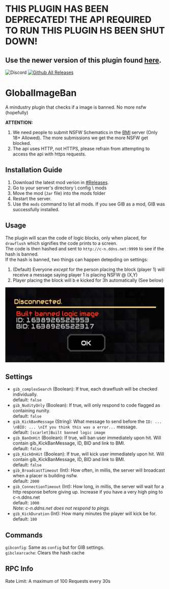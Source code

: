 # THIS PLUGIN HAS BEEN DEPRECATED! THE API REQUIRED TO RUN THIS PLUGIN HS BEEN SHUT DOWN!
## Use the newer version of this plugin found [here](https://github.com/L0615T1C5-216AC-9437/BannedMindustryImage).

![Discord](https://img.shields.io/discord/917595056075071488)
[![Github All Releases](https://img.shields.io/github/downloads/L0615T1C5-216AC-9437/GlobalImageBan/total.svg)]()
# GlobalImageBan
A mindustry plugin that checks if a image is banned. No more nsfw (hopefully)

 **ATTENTION:**
1) We need people to submit NSFW Schematics in the [BMI](https://discord.gg/v7SyYd2D3y) server (Only 18+ Allowed). The more submissions we get the more NSFW get blocked.
2) The api uses HTTP, not HTTPS, please refrain from attempting to access the api with https requests.

## Installation Guide
1. Download the latest mod verion in [#Releases](https://github.com/L0615T1C5-216AC-9437/MaxRateCalculator/releases).  
2. Go to your server's directory \ config \ mods
3. Move the mod (`Jar` file) into the mods folder  
4. Restart the server.
5. Use the `mods` command to list all mods. If you see GIB as a mod, GIB was successfully installed.
## Usage
The plugin will scan the code of logic blocks, only when placed, for `drawflush` which signifies the code prints to a screen.  
The code is then hashed and sent to `http://c-n.ddns.net:9999` to see if the hash is banned.  
If the hash is banned, two things can happen detepding on settings:  
1. (Default) Everyone *except* for the person placing the block (player 1) will receive a message saying player 1 is placing NSFW @ (X,Y)
2. Player placing the block will b e kicked for 3h automatically (See below)
<img src="readme/kick.png" alt="MaxRatio" width="500"/>  

## Settings  
* `gib_complexSearch` (Boolean): If true, each drawflush will be checked individually.  
default: `false`  
* `gib_NudityOnly` (Boolean): If true, will only respond to code flagged as containing nunity.  
default: `false`  
* `gib_KickBanMessage` (String): What message to send before the `ID: ... \nBID: ... \nIf you think this was a error...` message.  
default: `[scarlet]Built banned logic image`  
* `gib_BanOnHit` (Boolean): If true, will ban user immediately upon hit. Will contain gib_KickBanMessage, ID, BID and link to BMI.  
default: `false`  
* `gib_KickOnHit` (Boolean): If true, will kick user immediately upon hit. Will contain gib_KickBanMessage, ID, BID and link to BMI.  
default: `false`  
* `gib_BroadcastTimeout` (Int): How often, in millis, the server will broadcast when a placer is building nsfw.  
default: `2000`  
* `gib_ConnectionTimeout` (Int): How long, in millis, the server will wait for a http response before giving up. Increase if you have a very high ping to c-n.ddns.net  
default: `1000`  
*Note: c-n.ddns.net does not respond to pings.*  
* `gib_KickDuration` (Int): How many minutes the player will kick be for.  
default: `180`  

## Commands  
`gibconfig`: Same as `config` but for GIB settings.  
`gibclearcache`: Clears the hash cache
## RPC Info
Rate Limit: A maximum of 100 Requests every 30s
